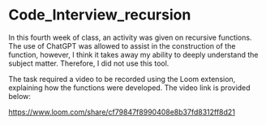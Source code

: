# Code_Interview_recursion

In this fourth week of class, an activity was given on recursive functions. The use of ChatGPT was allowed to assist in the construction of the function, however, I think it takes away my ability to deeply understand the subject matter. Therefore, I did not use this tool.

The task required a video to be recorded using the Loom extension, explaining how the functions were developed. The video link is provided below:

https://www.loom.com/share/cf79847f8990408e8b37fd8312ff8d21
